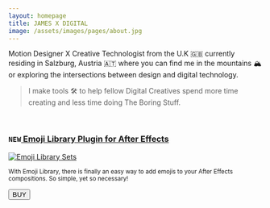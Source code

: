 ```yaml
---
layout: homepage
title: JAMES X DIGITAL
image: /assets/images/pages/about.jpg
---
```


Motion Designer X Creative Technologist from the U.K 🇬🇧 currently residing in Salzburg, Austria 🇦🇹​ where you can find me in the mountains 🏔 or exploring the intersections between design and digital technology.

> I make tools 🛠️ to help fellow Digital Creatives spend more time creating and less time doing The Boring Stuff.

<br/>

<h3><code class="language-plaintext">NEW</code><a href="/emojilibrary"> Emoji Library Plugin for After Effects</a></h3>
<a href="/emojilibrary"><img src="{{site.baseurl}}/images/2022/09/emoji_branding_all.gif#left" alt="Emoji Library Sets" loading="lazy"></a>

<small>With Emoji Library, there is finally an easy way to add emojis to your After Effects compositions. So simple, yet so necessary!</small>

  <form action="/emojilibrary#buy">
        <input class="buy-button" type="submit" value="BUY" />
  </form>

